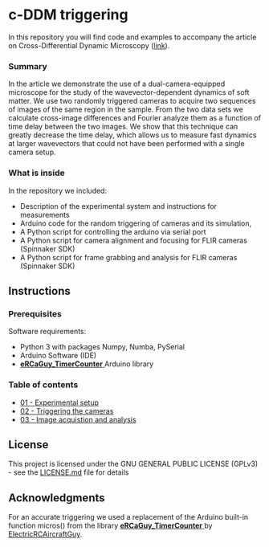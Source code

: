 # c-DDM triggering

In this repository you will find code and examples to accompany the article on Cross-Differential Dynamic Microscopy ([link](https://pubs.rsc.org/en/content/articlelanding/2019/sm/c9sm00121b#!divAbstract)). 

### Summary

In the article we demonstrate the use of a dual-camera-equipped microscope for the study of the wavevector-dependent dynamics of soft matter. We use two randomly triggered cameras to acquire two sequences of images of the same region in the sample. From the two data sets we calculate cross-image differences and Fourier analyze them as a function of time delay between the two images. We show that this technique can greatly decrease the time delay, which allows us to measure fast dynamics at larger wavevectors that could not have been performed with a single camera setup.

### What is inside

In the repository we included:
* Description of the experimental system and instructions for measurements
* Arduino code for the random triggering of cameras and its simulation,
* A Python script for controlling the arduino via serial port
* A Python script for camera alignment and focusing for FLIR cameras (Spinnaker SDK)
* A Python script for frame grabbing and analysis for FLIR cameras (Spinnaker SDK)

## Instructions

### Prerequisites

Software requirements:
* Python 3 with packages Numpy, Numba, PySerial
* Arduino Software (IDE)
* [**eRCaGuy_TimerCounter** ](https://github.com/ElectricRCAircraftGuy/eRCaGuy_TimerCounter) Arduino library

### Table of contents

- [01 - Experimental setup](/01-experimental-setup.md)
- [02 - Triggering the cameras](/02-camera-triggering.md)
- [03 - Image acquistion and analysis](/03-acquisition-and-analysis.md)

## License

This project is licensed under the  GNU GENERAL PUBLIC LICENSE (GPLv3) - see the [LICENSE.md](LICENSE.md) file for details

## Acknowledgments

For an accurate triggering we used a replacement of the Arduino built-in function micros() from the library [**eRCaGuy_TimerCounter** ](https://github.com/ElectricRCAircraftGuy/eRCaGuy_TimerCounter) by [ElectricRCAircraftGuy](https://github.com/ElectricRCAircraftGuy).
